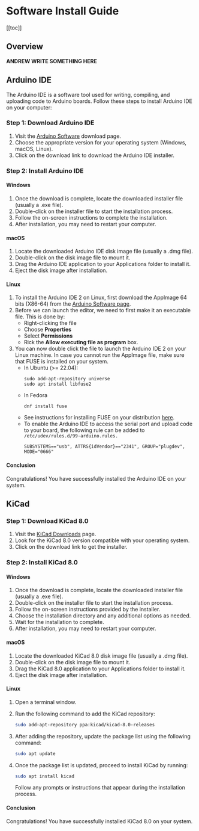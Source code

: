# Software Install Guide


[[toc]]

## Overview
**ANDREW WRITE SOMETHING HERE**
## Arduino IDE

The Arduino IDE is a software tool used for writing, compiling, and uploading code to Arduino boards. Follow these steps to install Arduino IDE on your computer:

### Step 1: Download Arduino IDE

1. Visit the [Arduino Software](https://www.arduino.cc/en/software) download page.
2. Choose the appropriate version for your operating system (Windows, macOS, Linux).
3. Click on the download link to download the Arduino IDE installer.

### Step 2: Install Arduino IDE

#### Windows

1. Once the download is complete, locate the downloaded installer file (usually a .exe file).
2. Double-click on the installer file to start the installation process.
3. Follow the on-screen instructions to complete the installation.
4. After installation, you may need to restart your computer.

#### macOS

1. Locate the downloaded Arduino IDE disk image file (usually a .dmg file).
2. Double-click on the disk image file to mount it.
3. Drag the Arduino IDE application to your Applications folder to install it.
4. Eject the disk image after installation.

#### Linux

1. To install the Arduino IDE 2 on Linux, first download the AppImage 64 bits (X86-64) from the [Arduino Software page](https://www.arduino.cc/en/software).
2. Before we can launch the editor, we need to first make it an executable file. This is done by: 
    + Right-clicking the file 
    + Choose **Properties** 
    + Select **Permissions**
    + Rick the **Allow executing file as program** box.
3. You can now double click the file to launch the Arduino IDE 2 on your Linux machine. In case you cannot run the AppImage file, make sure that FUSE is installed on your system.
    + In Ubuntu (>= 22.04):
        ```
        sudo add-apt-repository universe
        sudo apt install libfuse2
        ```
    + In Fedora
        ```
        dnf install fuse
        ```
    + See instructions for installing FUSE on your distribution [here](https://github.com/AppImage/AppImageKit/wiki/FUSE).
    + To enable the Arduino IDE to access the serial port and upload code to your board, the following rule can be added to ``` /etc/udev/rules.d/99-arduino.rules.```
        ```
        SUBSYSTEMS=="usb", ATTRS{idVendor}=="2341", GROUP="plugdev", MODE="0666"
        ```
#### Conclusion

Congratulations! You have successfully installed the Arduino IDE on your system.

## KiCad

### Step 1: Download KiCad 8.0

1. Visit the [KiCad Downloads](https://www.kicad.org/download/) page.
2. Look for the KiCad 8.0 version compatible with your operating system.
3. Click on the download link to get the installer.

### Step 2: Install KiCad 8.0

#### Windows

1. Once the download is complete, locate the downloaded installer file (usually a .exe file).
2. Double-click on the installer file to start the installation process.
3. Follow the on-screen instructions provided by the installer.
4. Choose the installation directory and any additional options as needed.
5. Wait for the installation to complete.
6. After installation, you may need to restart your computer.

#### macOS

1. Locate the downloaded KiCad 8.0 disk image file (usually a .dmg file).
2. Double-click on the disk image file to mount it.
3. Drag the KiCad 8.0 application to your Applications folder to install it.
4. Eject the disk image after installation.

#### Linux

1. Open a terminal window.
2. Run the following command to add the KiCad repository:

    ```sh
    sudo add-apt-repository ppa:kicad/kicad-8.0-releases
    ```
3. After adding the repository, update the package list using the following command:
    ```sh
    sudo apt update
    ```
4. Once the package list is updated, proceed to install KiCad by running:
    ```sh
    sudo apt install kicad
    ```
    Follow any prompts or instructions that appear during the installation process.

#### Conclusion

Congratulations! You have successfully installed KiCad 8.0 on your system.
